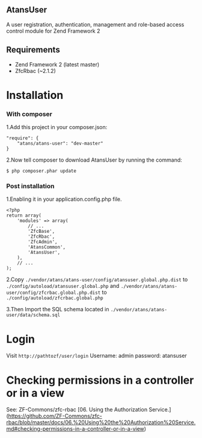 ## AtansUser
A user registration, authentication, management and role-based access control module for Zend Framework 2

## Requirements
- Zend Framework 2 (latest master)
- ZfcRbac (~2.1.2)

Installation
============

### With composer

1.Add this project in your composer.json:

    "require": {
        "atans/atans-user": "dev-master"
    }

2.Now tell composer to download AtansUser by running the command:

    $ php composer.phar update

### Post installation


1.Enabling it in your application.config.php file.

```
<?php
return array(
    'modules' => array(
        // ...
        'ZfcBase',
        'ZfcRbac',
        'ZfcAdmin',
        'AtansCommon',
        'AtansUser',
    ),
    // ...
);
```

2.Copy `./vendor/atans/atans-user/config/atansuser.global.php.dist` to `./config/autoload/atansuser.global.php` and  `./vendor/atans/atans-user/config/zfcrbac.global.php.dist` to `./config/autoload/zfcrbac.global.php`

3.Then Import the SQL schema located in `./vendor/atans/atans-user/data/schema.sql`

Login
=====

Visit `http://pathtozf/user/login`
Username: admin
password: atansuser

Checking permissions in a controller or in a view
=================================================
See: ZF-Commons/zfc-rbac [06. Using the Authorization Service.] (https://github.com/ZF-Commons/zfc-rbac/blob/master/docs/06.%20Using%20the%20Authorization%20Service.md#checking-permissions-in-a-controller-or-in-a-view)
